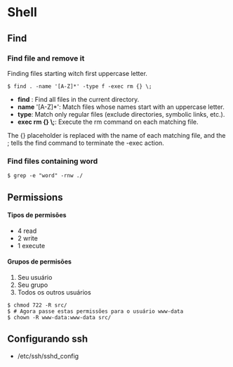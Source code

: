 # Shell

## Find

### Find file and remove it

Finding files starting witch first uppercase letter. 
```
$ find . -name '[A-Z]*' -type f -exec rm {} \;
```

- **find** : Find all files in the current directory.
- **name** '[A-Z]\*': Match files whose names start with an uppercase letter.
- **type**: Match only regular files (exclude directories, symbolic links, etc.).
- **exec rm {} \\;**: Execute the rm command on each matching file. 

The {} placeholder is replaced with the name of each matching file, and the \; tells the find command to terminate the -exec action.

### Find files containing word

```
$ grep -e "word" -rnw ./
```

## Permissions

#### Tipos de permisões

- 4 read
- 2 write
- 1 execute

#### Grupos de permisões

1. Seu usuário
1. Seu grupo
1. Todos os outros usuários

```
$ chmod 722 -R src/
$ # Agora passe estas permissões para o usuário www-data
$ chown -R www-data:www-data src/
```

## Configurando ssh

- /etc/ssh/sshd\_config
